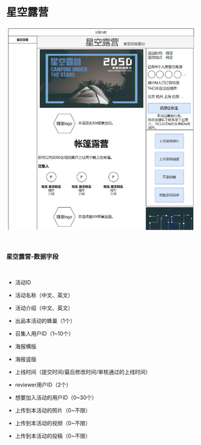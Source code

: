 # 星空露营

![](../5/camping.png)

<br />

### 星空露营-数据字段

<br />

* 活动ID

* 活动名称（中文、英文）

* 活动介绍（中文、英文）

* 出品本活动的蜂巢（1个）

* 召集人用户ID（1~10个）

* 海报横版

* 海报竖版

* 上线时间（提交时间/最后修改时间/审核通过的上线时间）

* reviewer用户ID（2个）

* 想要加入活动的用户ID（0~30个）

* 上传到本活动的照片（0~不限）

* 上传到本活动的视频（0~不限）

* 上传到本活动的投稿（0~不限）


